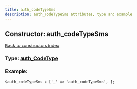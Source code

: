```yaml
---
title: auth_codeTypeSms
description: auth_codeTypeSms attributes, type and example
---
```

## Constructor: auth\_codeTypeSms  
[Back to constructors index](index.md)






### Type: [auth\_CodeType](../types/auth_CodeType.md)


### Example:

```
$auth_codeTypeSms = ['_' => 'auth_codeTypeSms', ];
```